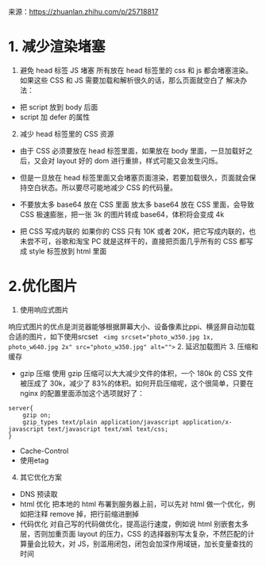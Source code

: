 来源：https://zhuanlan.zhihu.com/p/25718817
# 1. 减少渲染堵塞
1. 避免 head 标签 JS 堵塞
所有放在 head 标签里的 css 和 js 都会堵塞渲染。如果这些 CSS 和 JS 需要加载和解析很久的话，那么页面就空白了
解决办法：
- 把 script 放到 body 后面
- script 加 defer 的属性
2. 减少 head 标签里的 CSS 资源
- 由于 CSS 必须要放在 head 标签里面，如果放在 body 里面，一旦加载好之后，又会对 layout 好的 dom 进行重排，样式可能又会发生闪烁。
- 但是一旦放在 head 标签里面又会堵塞页面渲染，若要加载很久，页面就会保持空白状态。所以要尽可能地减少 CSS 的代码量。
- 不要放太多 base64 放在 CSS 里面
    放太多 base64 放在 CSS 里面，会导致 CSS 极速膨胀，把一张 3k 的图片转成 base64，体积将会变成 4k

- 把 CSS 写成内联的
如果你的 CSS 只有 10K 或者 20K，把它写成内联的，也未尝不可，谷歌和淘宝 PC 就是这样干的，直接把页面几乎所有的 CSS 都写成 style 标签放到 html 里面


# 2.优化图片
1. 使用响应式图片

响应式图片的优点是浏览器能够根据屏幕大小、设备像素比ppi、横竖屏自动加载合适的图片，如下使用srcset
``` <img srcset="photo_w350.jpg 1x, photo_w640.jpg 2x" src="photo_w350.jpg" alt="">```
2. 延迟加载图片
3. 压缩和缓存
- gzip 压缩
使用 gzip 压缩可以大大减少文件的体积，一个 180k 的 CSS 文件被压成了 30k，减少了 83%的体积。如何开启压缩呢，这个很简单，只要在 nginx 的配置里面添加这个选项就好了：
```
server{
    gzip on;
    gzip_types text/plain application/javascript application/x-javascript text/javascript text/xml text/css;
}
```
- Cache-Control
- 使用etag
4. 其它优化方案
- DNS 预读取
- html 优化
把本地的 html 布署到服务器上前，可以先对 html 做一个优化，例如把注释 remove 掉，把行前缩进删掉
- 代码优化
对自己写的代码做优化，提高运行速度，例如说 html 别嵌套太多层，否则加重页面 layout 的压力，CSS 的选择器别写太复杂，不然匹配的计算量会比较大，对 JS，别滥用闭包，闭包会加深作用域链，加长变量查找的时间


